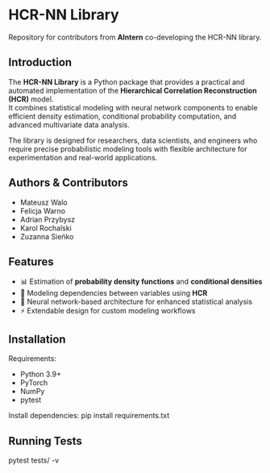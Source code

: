 # HCR-NN Library

Repository for contributors from **AIntern** co-developing the HCR-NN library.

## Introduction

The **HCR-NN Library** is a Python package that provides a practical and automated implementation of the **Hierarchical Correlation Reconstruction (HCR)** model.  
It combines statistical modeling with neural network components to enable efficient density estimation, conditional probability computation, and advanced multivariate data analysis.  

The library is designed for researchers, data scientists, and engineers who require precise probabilistic modeling tools with flexible architecture for experimentation and real-world applications.

## Authors & Contributors

- Mateusz Walo
- Felicja Warno
- Adrian Przybysz
- Karol Rochalski
- Zuzanna Sieńko

## Features

- 📊 Estimation of **probability density functions** and **conditional densities**  
- 🔗 Modeling dependencies between variables using **HCR**  
- 🧠 Neural network-based architecture for enhanced statistical analysis  
- ⚡ Extendable design for custom modeling workflows  

## Installation

Requirements:
- Python 3.9+
- PyTorch
- NumPy
- pytest

Install dependencies:
pip install requirements.txt

## Running Tests

pytest tests/ -v
